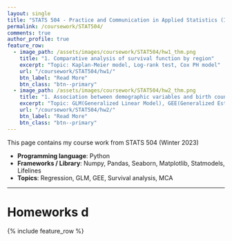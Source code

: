 ```yaml
---
layout: single
title: "STATS 504 - Practice and Communication in Applied Statistics (In progress)"
permalink: /coursework/STAT504/
comments: true
author_profile: true
feature_row:
  - image_path: /assets/images/coursework/STAT504/hw1_thm.png
    title: "1. Comparative analysis of survival function by region"
    excerpt: "Topic: Kaplan-Meier model, Log-rank test, Cox PH model"
    url: "/coursework/STAT504/hw1/"
    btn_label: "Read More"
    btn_class: "btn--primary"	
  - image_path: /assets/images/coursework/STAT504/hw2_thm.png
    title: "1. Association between demographic variables and birth counts by counties"
    excerpt: "Topic: GLM(Generalized Linear Model), GEE(Generalized Estimating Equations), PCA(Principal Component Analysis), Score test"
    url: "/coursework/STAT504/hw2/"
    btn_label: "Read More"
    btn_class: "btn--primary"	
---
```


This page contains my course work from STATS 504 (Winter 2023)

- **Programming language**: Python
- **Frameworks / Library**: Numpy, Pandas, Seaborn, Matplotlib, Statmodels, Lifelines
- **Topics**: Regression, GLM, GEE, Survival analysis, MCA

***

# Homeworks d

{% include feature_row %}